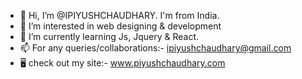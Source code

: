 - 👋 Hi, I’m @IPIYUSHCHAUDHARY. I'm from India.
- 👀 I’m interested in web designing & development
- 🌱 I’m currently learning Js, Jquery & React.
- 📫 For any queries/collaborations:-  ipiyushchaudhary@gmail.com
- 🖥️ check out my site:- www.piyushchaudhary.com
<!---
IPIYUSHCHAUDHARY/IPIYUSHCHAUDHARY is a ✨ special ✨ repository because its `README.md` (this file) appears on your GitHub profile.
You can click the Preview link to take a look at your changes.
--->
